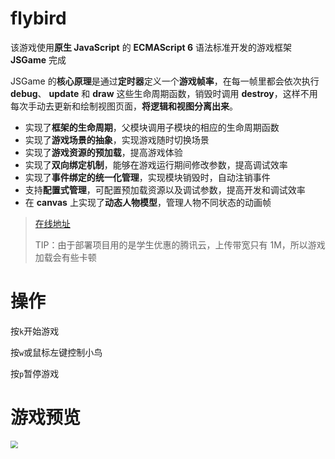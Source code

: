 # flybird

该游戏使用**原生 JavaScript** 的 **ECMAScript 6** 语法标准开发的游戏框架 **JSGame** 完成

JSGame 的**核心原理**是通过**定时器**定义一个**游戏帧率**，在每一帧里都会依次执行 **debug**、 **update** 和 **draw** 这些生命周期函数，销毁时调用 **destroy**，这样不用每次手动去更新和绘制视图页面，**将逻辑和视图分离出来**。

- 实现了**框架的生命周期**，父模块调用子模块的相应的生命周期函数
- 实现了**游戏场景的抽象**，实现游戏随时切换场景
- 实现了**游戏资源的预加载**，提高游戏体验
- 实现了**双向绑定机制**，能够在游戏运行期间修改参数，提高调试效率
- 实现了**事件绑定的统一化管理**，实现模块销毁时，自动注销事件
- 支持**配置式管理**，可配置预加载资源以及调试参数，提高开发和调试效率
- 在 **canvas** 上实现了**动态人物模型**，管理人物不同状态的动画帧


> [在线地址](http://106.53.84.52/game/flybird/)
>
> TIP：由于部署项目用的是学生优惠的腾讯云，上传带宽只有 1M，所以游戏加载会有些卡顿

# 操作

按`k`开始游戏

按`w`或鼠标左键控制小鸟

按`p`暂停游戏

# 游戏预览

<img src="demo.gif" style="zoom: 75%;" />

